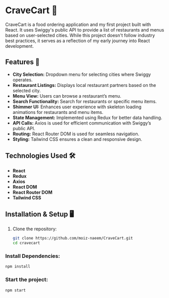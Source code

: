 # CraveCart 🍔

CraveCart is a food ordering application and my first project built with React. It uses Swiggy's public API to provide a list of restaurants and menus based on user-selected cities. While this project doesn't follow industry best practices, it serves as a reflection of my early journey into React development.

## Features 🚀

- **City Selection:** Dropdown menu for selecting cities where Swiggy operates.
- **Restaurant Listings:** Displays local restaurant partners based on the selected city.
- **Menu View:** Users can browse a restaurant’s menu.
- **Search Functionality:** Search for restaurants or specific menu items.
- **Shimmer UI:** Enhances user experience with skeleton loading animations for restaurants and menu items.
- **State Management:** Implemented using Redux for better data handling.
- **API Calls:** Axios is used for efficient communication with Swiggy’s public API.
- **Routing:** React Router DOM is used for seamless navigation.
- **Styling:** Tailwind CSS ensures a clean and responsive design.

## Technologies Used 🛠️

- **React**
- **Redux**
- **Axios**
- **React DOM**
- **React Router DOM**
- **Tailwind CSS**

## Installation & Setup 🖥️

1. Clone the repository:
   ```bash
   git clone https://github.com/moiz-naeem/CraveCart.git
   cd cravecart
   ```

### Install Dependencies:
```bash
npm install
```

### Start the project:

```bash
npm start
```



